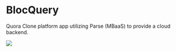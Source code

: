 # BlocQuery
Quora Clone platform app utilizing Parse (MBaaS) to provide a cloud backend.

![](https://github.com/melbrng/images/tree/master/BloQuery%20Wireframes/bloquery-01.png)

<div></div>
